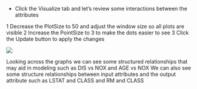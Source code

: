 - Click the Visualize tab and let’s review some interactions between the attributes

1 Decrease the PlotSize to 50 and adjust the window size so all plots are visible
2 Increase the PointSize to 3 to make the dots easier to see
3 Click the Update button to apply the changes

![](https://github.com/fenago/katacoda-scenarios/raw/master/machine-learning-mastery-weka/machine-learning-mastery-weka-chapter-25/steps/images/158.png)

Looking across the graphs we can see some structured relationships that may aid in modeling
such as DIS vs NOX and AGE vs NOX We can also see some structure relationships between input
attributes and the output attribute such as LSTAT and CLASS and RM and CLASS
